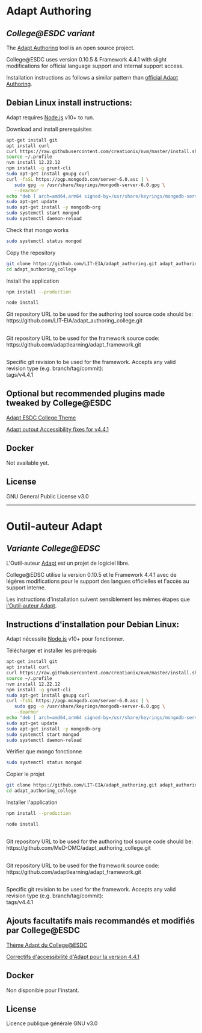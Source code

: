 # Adapt Authoring
## _College@ESDC variant_

The [Adapt Authoring](https://github.com/adaptlearning/adapt_authoring) tool is an open source project. 

College@ESDC uses version 0.10.5 & Framework 4.4.1 with slight modifications for official language support and internal support access.

Installation instructions as follows a similar pattern than [official Adapt Authoring](https://github.com/adaptlearning/adapt_authoring).

## Debian Linux install instructions:

Adapt requires [Node.js](https://nodejs.org/) v10+ to run.

Download and install prerequisites

```sh
apt-get install git
apt install curl
curl https://raw.githubusercontent.com/creationix/nvm/master/install.sh | bash
source ~/.profile
nvm install 12.22.12
npm install -g grunt-cli
sudo apt-get install gnupg curl
curl -fsSL https://pgp.mongodb.com/server-6.0.asc | \
   sudo gpg -o /usr/share/keyrings/mongodb-server-6.0.gpg \
   --dearmor
echo "deb [ arch=amd64,arm64 signed-by=/usr/share/keyrings/mongodb-server-6.0.gpg ] https://repo.mongodb.org/apt/ubuntu jammy/mongodb-org/6.0 multiverse" | sudo tee /etc/apt/sources.list.d/mongodb-org-6.0.list
sudo apt-get update
sudo apt-get install -y mongodb-org
sudo systemctl start mongod
sudo systemctl daemon-reload
```

Check that mongo works
```sh
sudo systemctl status mongod
```

Copy the repository
```sh
git clone https://github.com/LIT-EIA/adapt_authoring.git adapt_authoring
cd adapt_authoring_college
```
Install the application
```sh
npm install --production
```
```sh
node install
```

Git repository URL to be used for the authoring tool source code should be: <br>
https://<span></span>github.com/LIT-EIA/adapt_authoring_college.git <br>
##
Git repository URL to be used for the framework source code:  <br>
https://<span></span>github.com/adaptlearning/adapt_framework.git <br>
##
Specific git revision to be used for the framework. Accepts any valid revision type (e.g. branch/tag/commit): <br>
tags/v4.4.1 <br>



## Optional but recommended plugins made tweaked by College@ESDC

[Adapt ESDC College Theme](https://github.com/LIT-EIA/adapt-esdc-college-theme)

[Adapt output Accessibility fixes for v4.4.1](https://github.com/LIT-EIA/Adapt-accessibilityfixes)

## Docker

Not available yet.


## License
GNU General Public License v3.0

************************************************

# Outil-auteur Adapt
## _Variante College@EDSC_

L'Outil-auteur [Adapt](https://github.com/adaptlearning/adapt_authoring) est un projet de logiciel libre.

College@EDSC utilise la version 0.10.5 et le Framework 4.4.1 avec de légères modifications pour le support des langues officielles et l'accès au support interne.

Les instructions d'installation suivent sensiblement les mêmes étapes que [l'Outil-auteur Adapt](https://github.com/adaptlearning/adapt_authoring).

## Instructions d'installation pour Debian Linux:

Adapt nécessite [Node.js](https://nodejs.org/) v10+ pour fonctionner.

Télécharger et installer les prérequis

```sh
apt-get install git
apt install curl
curl https://raw.githubusercontent.com/creationix/nvm/master/install.sh | bash
source ~/.profile
nvm install 12.22.12
npm install -g grunt-cli
sudo apt-get install gnupg curl
curl -fsSL https://pgp.mongodb.com/server-6.0.asc | \
   sudo gpg -o /usr/share/keyrings/mongodb-server-6.0.gpg \
   --dearmor
echo "deb [ arch=amd64,arm64 signed-by=/usr/share/keyrings/mongodb-server-6.0.gpg ] https://repo.mongodb.org/apt/ubuntu jammy/mongodb-org/6.0 multiverse" | sudo tee /etc/apt/sources.list.d/mongodb-org-6.0.list
sudo apt-get update
sudo apt-get install -y mongodb-org
sudo systemctl start mongod
sudo systemctl daemon-reload
```

Vérifier que mongo fonctionne
```sh
sudo systemctl status mongod
```

Copier le projet
```sh
git clone https://github.com/LIT-EIA/adapt_authoring.git adapt_authoring_college
cd adapt_authoring_college
```
Installer l'application
```sh
npm install --production
```
```sh
node install
```
##
Git repository URL to be used for the authoring tool source code should be: <br>
https://<span></span>github.com/MeD-DMC/adapt_authoring_college.git <br>
##
Git repository URL to be used for the framework source code:  <br>
https://<span></span>github.com/adaptlearning/adapt_framework.git <br>
##
Specific git revision to be used for the framework. Accepts any valid revision type (e.g. branch/tag/commit): <br>
tags/v4.4.1 <br>


## Ajouts facultatifs mais recommandés et modifiés par College@ESDC

[Thème Adapt du College@ESDC](https://github.com/LIT-EIA/adapt-esdc-college-theme)

[Correctifs d'accessibilité d'Adapt pour la version 4.4.1](https://github.com/LIT_EIA/Adapt-accessibilityfixes)

## Docker

Non disponible pour l'instant.


## License
Licence publique générale GNU v3.0
